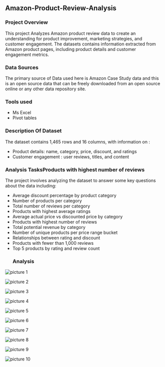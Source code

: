 ## Amazon-Product-Review-Analysis
### Project Overview
This project Analyzes Amazon product review data to create an understanding for product improvement, marketing strategies, and customer engagement. The datasets contains information extracted from Amazon product pages, including product details and customer engagement metrics.
### Data Sources
The primary source of Data used here is Amazon Case Study data and this is an open source data that can be freely downloaded from an open source online or any other data repository site.
### Tools used
- Ms Excel
- Pivot tables
### Description Of Dataset
The dataset contains 1,465 rows and 16 columns, with information on :
- Product details: name, category, price, discount, and ratings
- Customer engagement : user reviews, titles, and content
### Analysis TasksProducts with highest number of reviews
The project involves analyzing the dataset to answer some key questions about the data including:
- Average discount percentage by product category
- Number of products per category
- Total number of reviews per category
- Products with highest average ratings
- Average actual price vs discounted price by category
- Products with highest number of reviews
- Total potential revenue by category
- Number of unique products per price range bucket
- Relationships between rating and discount
- Products with fewer than 1,000 reviews
- Top 5 products by rating and review count
  ### Analysis
![picture 1](https://github.com/user-attachments/assets/74dedd88-3290-4e36-b0b8-f65410e3ea0c)

![picture 2](https://github.com/user-attachments/assets/6492c9a5-c203-4054-a8b6-2ce533b39bef)

![picture 3](https://github.com/user-attachments/assets/fd646db4-98ae-46ff-93f9-8ad358bf4d70)

 ![picture 4](https://github.com/user-attachments/assets/17a6a7ad-0abe-4406-a8ae-6f36ab588122)
 
 ![picture 5](https://github.com/user-attachments/assets/41640228-df9c-4c45-b712-8fe651970307)

![picture 6](https://github.com/user-attachments/assets/2ce516e6-578e-487c-b6d9-9ffb77f9f830)

![picture 7](https://github.com/user-attachments/assets/85975e3b-1514-42eb-ad15-1b68725d5efe)

![picture 8](https://github.com/user-attachments/assets/fdb99338-2a6e-4eb3-b39d-0482d31c0254)

![picture 9](https://github.com/user-attachments/assets/94fcc560-d62a-4a41-b86c-02fa8413fa66)

![picture 10](https://github.com/user-attachments/assets/f3660052-18d0-4037-8cfa-ec44ce303bfe)
